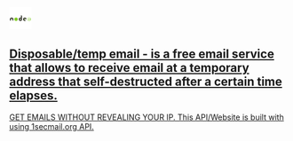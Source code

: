 
<a> <img src="https://raw.githubusercontent.com/devicons/devicon/master/icons/nodejs/nodejs-original-wordmark.svg" alt="linux" width="40" height="40"/> </a> <a href="https://nodejs.org" target="_blank"> 
 <h2>Disposable/temp email - is a free email service that allows to receive email at a temporary address that self-destructed after a certain time elapses.</h2>
GET EMAILS WITHOUT REVEALING YOUR IP.
This API/Website is built with using 1secmail.org API.

